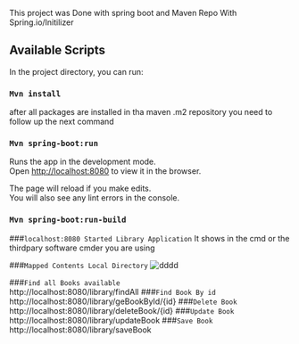 ﻿This project was Done with spring boot and Maven Repo With Spring.io/Initilizer

## Available Scripts

In the project directory, you can run:

### `Mvn install`
after all packages are installed in tha maven .m2 repository you need to follow up the next command

### `Mvn spring-boot:run`
Runs the app in the development mode.<br>
Open [http://localhost:8080](http://localhost:8080) to view it in the browser.

The page will reload if you make edits.<br>
You will also see any lint errors in the console.

### `Mvn spring-boot:run-build`

###`localhost:8080 Started Library Application`
It shows in the cmd or the thirdpary software cmder you are using

###`Mapped Contents Local Directory`
![dddd](https://user-images.githubusercontent.com/30531450/56878260-cc6ba980-6a70-11e9-80d8-6ad56e2f4891.PNG)

###`Find all Books available`<br/>
http://localhost:8080/library/findAll
###`Find Book By id`<br/>
http://localhost:8080/library/geBookById/{id}
###`Delete Book`
http://localhost:8080/library/deleteBook/{id}
###`Update Book`
http://localhost:8080/library/updateBook
###`Save Book`
http://localhost:8080/library/saveBook
